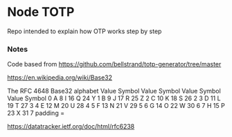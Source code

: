 # Node TOTP

Repo intended to explain how OTP works step by step

### Notes
Code based from https://github.com/bellstrand/totp-generator/tree/master


https://en.wikipedia.org/wiki/Base32

The RFC 4648 Base32 alphabet
Value	Symbol		Value	Symbol		Value	Symbol		Value	Symbol
0	A	8	I	16	Q	24	Y
1	B	9	J	17	R	25	Z
2	C	10	K	18	S	26	2
3	D	11	L	19	T	27	3
4	E	12	M	20	U	28	4
5	F	13	N	21	V	29	5
6	G	14	O	22	W	30	6
7	H	15	P	23	X	31	7
padding	=



https://datatracker.ietf.org/doc/html/rfc6238